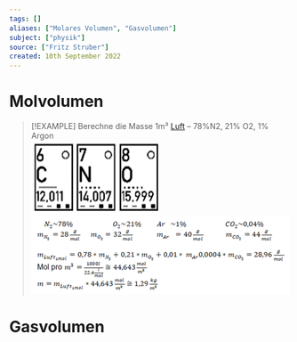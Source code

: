 ```yaml
---
tags: []
aliases: ["Molares Volumen", "Gasvolumen"]
subject: ["physik"]
source: ["Fritz Struber"]
created: 10th September 2022
---
```


# Molvolumen

> [!EXAMPLE] Berechne die Masse 1m³ [Luft](../Physik/Lufthülle%20der%20Erde.md) – 78%N2, 21% O2, 1% Argon  
> ![CNO](../Physik/assets/CNO.png)  
> ![MolLuftGLS](../Physik/assets/MolLuftGLS.png)

# Gasvolumen